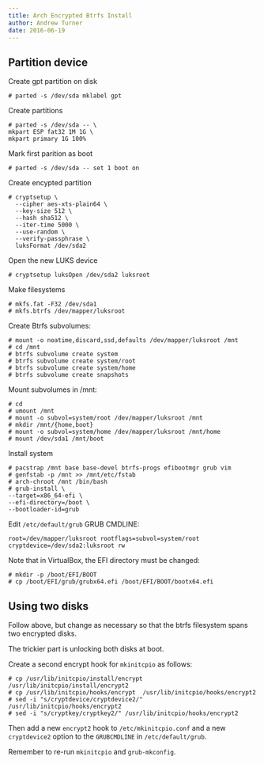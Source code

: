 ```yaml
---
title: Arch Encrypted Btrfs Install
author: Andrew Turner
date: 2016-06-19
---
```


## Partition device

Create gpt partition on disk

    # parted -s /dev/sda mklabel gpt

Create partitions

    # parted -s /dev/sda -- \
    mkpart ESP fat32 1M 1G \
    mkpart primary 1G 100%

Mark first parition as boot

    # parted -s /dev/sda -- set 1 boot on

Create encypted partition

    # cryptsetup \
      --cipher aes-xts-plain64 \
      --key-size 512 \
      --hash sha512 \
      --iter-time 5000 \
      --use-random \
      --verify-passphrase \
      luksFormat /dev/sda2

Open the new LUKS device

    # cryptsetup luksOpen /dev/sda2 luksroot

Make filesystems

    # mkfs.fat -F32 /dev/sda1
    # mkfs.btrfs /dev/mapper/luksroot

Create Btrfs subvolumes:

    # mount -o noatime,discard,ssd,defaults /dev/mapper/luksroot /mnt
    # cd /mnt
    # btrfs subvolume create system
    # btrfs subvolume create system/root
    # btrfs subvolume create system/home
    # btrfs subvolume create snapshots

Mount subvolumes in /mnt:

    # cd
    # umount /mnt
    # mount -o subvol=system/root /dev/mapper/luksroot /mnt
    # mkdir /mnt/{home,boot}
    # mount -o subvol=system/home /dev/mapper/luksroot /mnt/home
    # mount /dev/sda1 /mnt/boot

Install system

    # pacstrap /mnt base base-devel btrfs-progs efibootmgr grub vim
    # genfstab -p /mnt >> /mnt/etc/fstab
    # arch-chroot /mnt /bin/bash
    # grub-install \
    --target=x86_64-efi \
    --efi-directory=/boot \
    --bootloader-id=grub

Edit `/etc/default/grub` GRUB CMDLINE:

    root=/dev/mapper/luksroot rootflags=subvol=system/root cryptdevice=/dev/sda2:luksroot rw

Note that in VirtualBox, the EFI directory must be changed:

    # mkdir -p /boot/EFI/BOOT
    # cp /boot/EFI/grub/grubx64.efi /boot/EFI/BOOT/bootx64.efi

## Using two disks

Follow above, but change as necessary so that the btrfs filesystem spans two
encrypted disks.

The trickier part is unlocking both disks at boot.

Create a second encrypt hook for `mkinitcpio` as follows:

    # cp /usr/lib/initcpio/install/encrypt /usr/lib/initcpio/install/encrypt2
    # cp /usr/lib/initcpio/hooks/encrypt  /usr/lib/initcpio/hooks/encrypt2
    # sed -i "s/cryptdevice/cryptdevice2/" /usr/lib/initcpio/hooks/encrypt2
    # sed -i "s/cryptkey/cryptkey2/" /usr/lib/initcpio/hooks/encrypt2

Then add a new `encrypt2` hook to `/etc/mkinitcpio.conf` and a new
`cryptdevice2` option to the `GRUBCMDLINE` in `/etc/default/grub`.

Remember to re-run `mkinitcpio` and `grub-mkconfig`.
